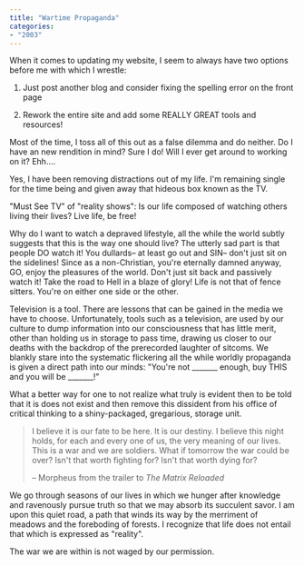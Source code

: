```yaml
---
title: "Wartime Propaganda"
categories:
- "2003"
---
```


When it comes to updating my website, I seem to always have two options before me with which I wrestle:

1) Just post another blog and consider fixing the spelling error on the front page

2) Rework the entire site and add some REALLY GREAT tools and resources!

Most of the time, I toss all of this out as a false dilemma and do neither. Do I have an new rendition in mind? Sure I do! Will I ever get around to working on it? Ehh....

Yes, I have been removing distractions out of my life. I'm remaining single for the time being and given away that hideous box known as the TV.

"Must See TV" of "reality shows": Is our life composed of watching others living their lives? Live life, be free!

Why do I want to watch a depraved lifestyle, all the while the world subtly suggests that this is the way one should live? The utterly sad part is that people DO watch it! You dullards– at least go out and SIN– don't just sit on the sidelines! Since as a non-Christian, you're eternally damned anyway, GO, enjoy the pleasures of the world. Don't just sit back and passively watch it! Take the road to Hell in a blaze of glory! Life is not that of fence sitters. You're on either one side or the other.

Television is a tool. There are lessons that can be gained in the media we have to choose. Unfortunately, tools such as a television, are used by our culture to dump information into our consciousness that has little merit, other than holding us in storage to pass time, drawing us closer to our deaths with the backdrop of the prerecorded laughter of sitcoms. We blankly stare into the systematic flickering all the while worldly propaganda is given a direct path into our minds: "You're not _______ enough, buy THIS and you will be _______!"

What a better way for one to not realize what truly is evident then to be told that it is does not exist and then remove this dissident from his office of critical thinking to a shiny-packaged, gregarious, storage unit.

> I believe it is our fate to be here. It is our destiny. I believe this night holds, for each and every one of us, the very meaning of our lives. This is a war and we are soldiers. What if tomorrow the war could be over? Isn't that worth fighting for? Isn't that worth dying for?
>    
> – Morpheus from the trailer to *The Matrix Reloaded*

We go through seasons of our lives in which we hunger after knowledge and ravenously pursue truth so that we may absorb its succulent savor. I am upon this quiet road, a path that winds its way by the merriment of meadows and the foreboding of forests. I recognize that life does not entail that which is expressed as "reality".

The war we are within is not waged by our permission.